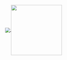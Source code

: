 <p align="center">
  <a href="https://github.com/danjosepad/github-readme-stats">
    <img
      align="center"
      src="https://github-readme-stats.vercel.app/api/top-langs/?username=danjosepad&layout=compact&bg_color=0d1117&text_color=FFFFFF"
    />
  </a>
  <a href="https://github.com/danjosepad/github-readme-stats">
    <img
      align="center"
      height="165"
      src="https://github-readme-stats.vercel.app/api?username=danjosepad&count_private=true&show_icons=true&custom_title=Github%20Status&hide=issues&bg_color=0d1117&text_color=FFFFFF"
    />
  </a>
</p>
